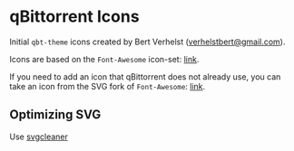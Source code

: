 # qBittorrent Icons

Initial `qbt-theme` icons created by Bert Verhelst (<verhelstbert@gmail.com>).

Icons are based on the `Font-Awesome` icon-set: [link](http://fontawesome.io/icons/).

If you need to add an icon that qBittorrent does not already use, you can take an icon from the SVG fork of `Font-Awesome`: [link](https://github.com/encharm/Font-Awesome-SVG-PNG).


## Optimizing SVG

Use [svgcleaner](https://github.com/RazrFalcon/svgcleaner)
